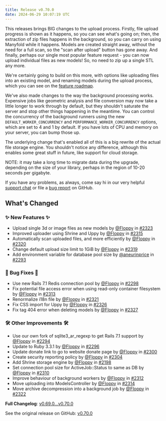 ```yaml
---
title: Release v0.70.0
date: 2024-06-29 10:07:19 UTC
---
```

This releases brings BIG changes to the upload process. Firstly, file upload progress is shown as it happens, so you can see what's going on; then, the extraction of zip files happens in the background, so you can carry on using Manyfold while it happens. Models are created straight away, without the need for a full scan, so the "scan after upload" button has gone away. And finally, perhaps our single most popular feature request - you can now upload individual files as new models! So, no need to zip up a single STL any more.

We're certainly going to build on this more, with options like uploading files into an existing model, and renaming models during the upload process, which you can see on the [feature roadmap](https://github.com/orgs/manyfold3d/projects/4).

We've also made changes to the way the background processing works. Expensive jobs like geometric analysis and file conversion may now take a little longer to work through by default, but they shouldn't saturate the server and stop other things happening in the meantime. You can control the concurrency of the background runners using the new `DEFAULT_WORKER_CONCURRENCY` and `PERFORMANCE_WORKER_CONCURRENCY` options, which are set to 4 and 1 by default. If you have lots of CPU and memory on your server, you can bump those up.

The underlying change that's enabled all of this is a big rewrite of the actual file storage engine. You shouldn't notice any difference, although this enables some great stuff in future, like support for cloud storage.

NOTE: it may take a long time to migrate data during the upgrade, depending on the size of your library, perhaps in the region of 10-20 seconds per gigabyte.

If you have any problems, as always, come say hi in our very helpful [support chat](https://matrix.to/#/#manyfold:matrix.org) or file a [bug report](https://github.com/manyfold3d/manyfold/issues/new?assignees=&labels=bug&projects=&template=bug_report.md&title=) on GitHub.

<!-- Release notes generated using configuration in .github/release.yml at main -->

## What's Changed
### ✨ New Features ✨
* Upload single 3d or image files as new models by [@Floppy](https://github.com/Floppy) in [#2323](https://github.com/manyfold3d/manyfold/pull/2323)
* Improved uploader using Shrine and Uppy by [@Floppy](https://github.com/Floppy) in [#2315](https://github.com/manyfold3d/manyfold/pull/2315)
* Automatically scan uploaded files, and more efficiently by [@Floppy](https://github.com/Floppy) in [#2320](https://github.com/manyfold3d/manyfold/pull/2320)
* Change default upload size limit to 1GiB by [@Floppy](https://github.com/Floppy) in [#2319](https://github.com/manyfold3d/manyfold/pull/2319)
* Add environment variable for database pool size by [@aneurinprice](https://github.com/aneurinprice) in [#2293](https://github.com/manyfold3d/manyfold/pull/2293)
### 🐛 Bug Fixes 🐛
* Use new Rails 7.1 Redis connection pool by [@Floppy](https://github.com/Floppy) in [#2298](https://github.com/manyfold3d/manyfold/pull/2298)
* Fix potential file access error when using read-only container filesystem by [@Floppy](https://github.com/Floppy) in [#2313](https://github.com/manyfold3d/manyfold/pull/2313)
* Renormalize i18n file by [@Floppy](https://github.com/Floppy) in [#2321](https://github.com/manyfold3d/manyfold/pull/2321)
* Fix CSS import for Uppy by [@Floppy](https://github.com/Floppy) in [#2326](https://github.com/manyfold3d/manyfold/pull/2326)
* Fix tag 404 error when deleting models by [@Floppy](https://github.com/Floppy) in [#2327](https://github.com/manyfold3d/manyfold/pull/2327)
### 🛠️ Other Improvements 🛠️
* Use our own fork of sqlite3_ar_regexp to get Rails 7.1 support by [@Floppy](https://github.com/Floppy) in [#2294](https://github.com/manyfold3d/manyfold/pull/2294)
* Update to Ruby 3.3.1 by [@Floppy](https://github.com/Floppy) in [#2296](https://github.com/manyfold3d/manyfold/pull/2296)
* Update donate link to go to website donate page by [@Floppy](https://github.com/Floppy) in [#2300](https://github.com/manyfold3d/manyfold/pull/2300)
* Create security reporting policy by [@Floppy](https://github.com/Floppy) in [#2304](https://github.com/manyfold3d/manyfold/pull/2304)
* Add Shrine storage engine by [@Floppy](https://github.com/Floppy) in [#2198](https://github.com/manyfold3d/manyfold/pull/2198)
* Set connection pool size for ActiveJob::Status to same as DB by [@Floppy](https://github.com/Floppy) in [#2310](https://github.com/manyfold3d/manyfold/pull/2310)
* Improve behaviour of background workers by [@Floppy](https://github.com/Floppy) in [#2312](https://github.com/manyfold3d/manyfold/pull/2312)
* Move uploading into ModelsController by [@Floppy](https://github.com/Floppy) in [#2314](https://github.com/manyfold3d/manyfold/pull/2314)
* Move archive decompression into a background job by [@Floppy](https://github.com/Floppy) in [#2322](https://github.com/manyfold3d/manyfold/pull/2322)

**Full Changelog**: [v0.69.0...v0.70.0](https://github.com/manyfold3d/manyfold/compare/v0.69.0...v0.70.0)

See the original release on GitHub: [v0.70.0](https://github.com/manyfold3d/manyfold/releases/tag/v0.70.0)
